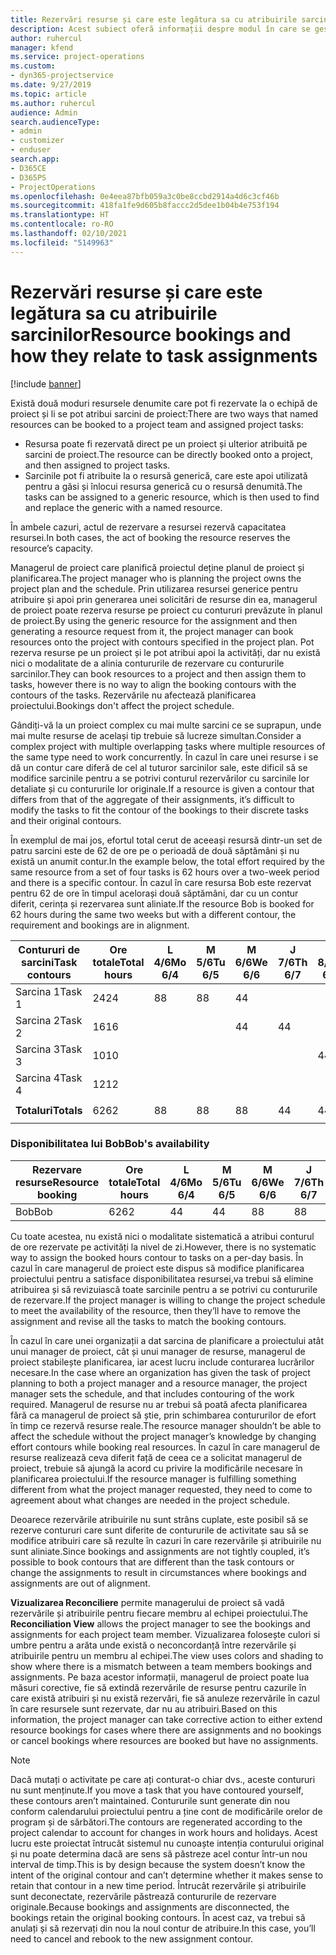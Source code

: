 ```yaml
---
title: Rezervări resurse și care este legătura sa cu atribuirile sarcinilor
description: Acest subiect oferă informații despre modul în care se gestionează resursele denumite, rezervările de resurse și atribuirile de activități și modul în care acestea se asociază între ele.
author: ruhercul
manager: kfend
ms.service: project-operations
ms.custom:
- dyn365-projectservice
ms.date: 9/27/2019
ms.topic: article
ms.author: ruhercul
audience: Admin
search.audienceType:
- admin
- customizer
- enduser
search.app:
- D365CE
- D365PS
- ProjectOperations
ms.openlocfilehash: 0e4eea87bfb059a3c0be8ccbd2914a4d6c3cf46b
ms.sourcegitcommit: 418fa1fe9d605b8faccc2d5dee1b04b4e753f194
ms.translationtype: HT
ms.contentlocale: ro-RO
ms.lasthandoff: 02/10/2021
ms.locfileid: "5149963"
---
```

# <a name="resource-bookings-and-how-they-relate-to-task-assignments"></a><span data-ttu-id="fdc03-103">Rezervări resurse și care este legătura sa cu atribuirile sarcinilor</span><span class="sxs-lookup"><span data-stu-id="fdc03-103">Resource bookings and how they relate to task assignments</span></span>

[!include [banner](../includes/psa-now-project-operations.md)]

<span data-ttu-id="fdc03-104">Există două moduri resursele denumite care pot fi rezervate la o echipă de proiect și li se pot atribui sarcini de proiect:</span><span class="sxs-lookup"><span data-stu-id="fdc03-104">There are two ways that named resources can be booked to a project team and assigned project tasks:</span></span>

- <span data-ttu-id="fdc03-105">Resursa poate fi rezervată direct pe un proiect și ulterior atribuită pe sarcini de proiect.</span><span class="sxs-lookup"><span data-stu-id="fdc03-105">The resource can be directly booked onto a project, and then assigned to project tasks.</span></span>
- <span data-ttu-id="fdc03-106">Sarcinile pot fi atribuite la o resursă generică, care este apoi utilizată pentru a găsi și înlocui resursa generică cu o resursă denumită.</span><span class="sxs-lookup"><span data-stu-id="fdc03-106">The tasks can be assigned to a generic resource, which is then used to find and replace the generic with a named resource.</span></span> 

<span data-ttu-id="fdc03-107">În ambele cazuri, actul de rezervare a resursei rezervă capacitatea resursei.</span><span class="sxs-lookup"><span data-stu-id="fdc03-107">In both cases, the act of booking the resource reserves the resource’s capacity.</span></span>

<span data-ttu-id="fdc03-108">Managerul de proiect care planifică proiectul deține planul de proiect și planificarea.</span><span class="sxs-lookup"><span data-stu-id="fdc03-108">The project manager who is planning the project owns the project plan and the schedule.</span></span> <span data-ttu-id="fdc03-109">Prin utilizarea resursei generice pentru atribuire și apoi prin generarea unei solicitări de resurse din ea, managerul de proiect poate rezerva resurse pe proiect cu contururi prevăzute în planul de proiect.</span><span class="sxs-lookup"><span data-stu-id="fdc03-109">By using the generic resource for the assignment and then generating a resource request from it, the project manager can book resources onto the project with contours specified in the project plan.</span></span> <span data-ttu-id="fdc03-110">Pot rezerva resurse pe un proiect și le pot atribui apoi la activități, dar nu există nici o modalitate de a alinia contururile de rezervare cu contururile sarcinilor.</span><span class="sxs-lookup"><span data-stu-id="fdc03-110">They can book resources to a project and then assign them to tasks, however there is no way to align the booking contours with the contours of the tasks.</span></span> <span data-ttu-id="fdc03-111">Rezervările nu afectează planificarea proiectului.</span><span class="sxs-lookup"><span data-stu-id="fdc03-111">Bookings don't affect the project schedule.</span></span>

<span data-ttu-id="fdc03-112">Gândiți-vă la un proiect complex cu mai multe sarcini ce se suprapun, unde mai multe resurse de același tip trebuie să lucreze simultan.</span><span class="sxs-lookup"><span data-stu-id="fdc03-112">Consider a complex project with multiple overlapping tasks where multiple resources of the same type need to work concurrently.</span></span> <span data-ttu-id="fdc03-113">În cazul în care unei resurse i se dă un contur care diferă de cel al tuturor sarcinilor sale, este dificil să se modifice sarcinile pentru a se potrivi conturul rezervărilor cu sarcinile lor detaliate și cu contururile lor originale.</span><span class="sxs-lookup"><span data-stu-id="fdc03-113">If a resource is given a contour that differs from that of the aggregate of their assignments, it’s difficult to modify the tasks to fit the contour of the bookings to their discrete tasks and their original contours.</span></span>

<span data-ttu-id="fdc03-114">În exemplul de mai jos, efortul total cerut de aceeași resursă dintr-un set de patru sarcini este de 62 de ore pe o perioadă de două săptămâni și nu există un anumit contur.</span><span class="sxs-lookup"><span data-stu-id="fdc03-114">In the example below, the total effort required by the same resource from a set of four tasks is 62 hours over a two-week period and there is a specific contour.</span></span> <span data-ttu-id="fdc03-115">În cazul în care resursa Bob este rezervat pentru 62 de ore în timpul acelorași două săptămâni, dar cu un contur diferit, cerința și rezervarea sunt aliniate.</span><span class="sxs-lookup"><span data-stu-id="fdc03-115">If the resource Bob is booked for 62 hours during the same two weeks but with a different contour, the requirement and bookings are in alignment.</span></span>

| <span data-ttu-id="fdc03-116">**Contururi de sarcini**</span><span class="sxs-lookup"><span data-stu-id="fdc03-116">**Task contours**</span></span>    | <span data-ttu-id="fdc03-117">**Ore totale**</span><span class="sxs-lookup"><span data-stu-id="fdc03-117">**Total hours**</span></span> | <span data-ttu-id="fdc03-118">L 4/6</span><span class="sxs-lookup"><span data-stu-id="fdc03-118">Mo 6/4</span></span> | <span data-ttu-id="fdc03-119">M 5/6</span><span class="sxs-lookup"><span data-stu-id="fdc03-119">Tu 6/5</span></span> | <span data-ttu-id="fdc03-120">M 6/6</span><span class="sxs-lookup"><span data-stu-id="fdc03-120">We 6/6</span></span> | <span data-ttu-id="fdc03-121">J 7/6</span><span class="sxs-lookup"><span data-stu-id="fdc03-121">Th 6/7</span></span> | <span data-ttu-id="fdc03-122">V 8/6</span><span class="sxs-lookup"><span data-stu-id="fdc03-122">Fr 6/8</span></span> | <span data-ttu-id="fdc03-123">S 9/6</span><span class="sxs-lookup"><span data-stu-id="fdc03-123">Sa 6/9</span></span> | <span data-ttu-id="fdc03-124">D 10/6</span><span class="sxs-lookup"><span data-stu-id="fdc03-124">Su 6/10</span></span> | <span data-ttu-id="fdc03-125">L 11/6</span><span class="sxs-lookup"><span data-stu-id="fdc03-125">Mo 6/11</span></span> | <span data-ttu-id="fdc03-126">M 12/6</span><span class="sxs-lookup"><span data-stu-id="fdc03-126">Tu 6/12</span></span> | <span data-ttu-id="fdc03-127">M 13/6</span><span class="sxs-lookup"><span data-stu-id="fdc03-127">We 6/13</span></span> | <span data-ttu-id="fdc03-128">J 14/6</span><span class="sxs-lookup"><span data-stu-id="fdc03-128">Th 6/14</span></span> | <span data-ttu-id="fdc03-129">V 15/6</span><span class="sxs-lookup"><span data-stu-id="fdc03-129">Fr 6/15</span></span> |
|----------------------|-----------------|--------|--------|--------|--------|--------|--------|---------|---------|---------|---------|---------|---------|
| <span data-ttu-id="fdc03-130">Sarcina 1</span><span class="sxs-lookup"><span data-stu-id="fdc03-130">Task 1</span></span>               | <span data-ttu-id="fdc03-131">24</span><span class="sxs-lookup"><span data-stu-id="fdc03-131">24</span></span>              | <span data-ttu-id="fdc03-132">8</span><span class="sxs-lookup"><span data-stu-id="fdc03-132">8</span></span>      | <span data-ttu-id="fdc03-133">8</span><span class="sxs-lookup"><span data-stu-id="fdc03-133">8</span></span>      | <span data-ttu-id="fdc03-134">4</span><span class="sxs-lookup"><span data-stu-id="fdc03-134">4</span></span>      |        |        |        |         |         |         | <span data-ttu-id="fdc03-135">4</span><span class="sxs-lookup"><span data-stu-id="fdc03-135">4</span></span>       |         |         |
| <span data-ttu-id="fdc03-136">Sarcina 2</span><span class="sxs-lookup"><span data-stu-id="fdc03-136">Task 2</span></span>               | <span data-ttu-id="fdc03-137">16</span><span class="sxs-lookup"><span data-stu-id="fdc03-137">16</span></span>              |        |        | <span data-ttu-id="fdc03-138">4</span><span class="sxs-lookup"><span data-stu-id="fdc03-138">4</span></span>      | <span data-ttu-id="fdc03-139">4</span><span class="sxs-lookup"><span data-stu-id="fdc03-139">4</span></span>      |        |        |         | <span data-ttu-id="fdc03-140">8</span><span class="sxs-lookup"><span data-stu-id="fdc03-140">8</span></span>       |         |         |         |         |
| <span data-ttu-id="fdc03-141">Sarcina 3</span><span class="sxs-lookup"><span data-stu-id="fdc03-141">Task 3</span></span>               | <span data-ttu-id="fdc03-142">10</span><span class="sxs-lookup"><span data-stu-id="fdc03-142">10</span></span>              |        |        |        |        | <span data-ttu-id="fdc03-143">4</span><span class="sxs-lookup"><span data-stu-id="fdc03-143">4</span></span>      |        |         |         | <span data-ttu-id="fdc03-144">4</span><span class="sxs-lookup"><span data-stu-id="fdc03-144">4</span></span>       |         | <span data-ttu-id="fdc03-145">2</span><span class="sxs-lookup"><span data-stu-id="fdc03-145">2</span></span>       |         |
| <span data-ttu-id="fdc03-146">Sarcina 4</span><span class="sxs-lookup"><span data-stu-id="fdc03-146">Task 4</span></span>               | <span data-ttu-id="fdc03-147">12</span><span class="sxs-lookup"><span data-stu-id="fdc03-147">12</span></span>              |        |        |        |        |        |        |         |         |         | <span data-ttu-id="fdc03-148">4</span><span class="sxs-lookup"><span data-stu-id="fdc03-148">4</span></span>       |         | <span data-ttu-id="fdc03-149">8</span><span class="sxs-lookup"><span data-stu-id="fdc03-149">8</span></span>       |
|                      |                 |        |        |        |        |        |        |         |         |         |         |         |         |
| <span data-ttu-id="fdc03-150">**Totaluri**</span><span class="sxs-lookup"><span data-stu-id="fdc03-150">**Totals**</span></span>           | <span data-ttu-id="fdc03-151">62</span><span class="sxs-lookup"><span data-stu-id="fdc03-151">62</span></span>              | <span data-ttu-id="fdc03-152">8</span><span class="sxs-lookup"><span data-stu-id="fdc03-152">8</span></span>      | <span data-ttu-id="fdc03-153">8</span><span class="sxs-lookup"><span data-stu-id="fdc03-153">8</span></span>      | <span data-ttu-id="fdc03-154">8</span><span class="sxs-lookup"><span data-stu-id="fdc03-154">8</span></span>      | <span data-ttu-id="fdc03-155">4</span><span class="sxs-lookup"><span data-stu-id="fdc03-155">4</span></span>      | <span data-ttu-id="fdc03-156">4</span><span class="sxs-lookup"><span data-stu-id="fdc03-156">4</span></span>      |        |         | <span data-ttu-id="fdc03-157">8</span><span class="sxs-lookup"><span data-stu-id="fdc03-157">8</span></span>       | <span data-ttu-id="fdc03-158">4</span><span class="sxs-lookup"><span data-stu-id="fdc03-158">4</span></span>       | <span data-ttu-id="fdc03-159">8</span><span class="sxs-lookup"><span data-stu-id="fdc03-159">8</span></span>       | <span data-ttu-id="fdc03-160">2</span><span class="sxs-lookup"><span data-stu-id="fdc03-160">2</span></span>       | <span data-ttu-id="fdc03-161">8</span><span class="sxs-lookup"><span data-stu-id="fdc03-161">8</span></span>       |
|                      |                 |        |        |        |        |        |        |         |         |         |         |

### <a name="bobs-availability"></a><span data-ttu-id="fdc03-162">Disponibilitatea lui Bob</span><span class="sxs-lookup"><span data-stu-id="fdc03-162">Bob's availability</span></span>
| <span data-ttu-id="fdc03-163">**Rezervare resurse**</span><span class="sxs-lookup"><span data-stu-id="fdc03-163">**Resource   booking**</span></span> | <span data-ttu-id="fdc03-164">**Ore totale**</span><span class="sxs-lookup"><span data-stu-id="fdc03-164">**Total hours**</span></span> | <span data-ttu-id="fdc03-165">L 4/6</span><span class="sxs-lookup"><span data-stu-id="fdc03-165">Mo 6/4</span></span> | <span data-ttu-id="fdc03-166">M 5/6</span><span class="sxs-lookup"><span data-stu-id="fdc03-166">Tu 6/5</span></span> | <span data-ttu-id="fdc03-167">M 6/6</span><span class="sxs-lookup"><span data-stu-id="fdc03-167">We 6/6</span></span> | <span data-ttu-id="fdc03-168">J 7/6</span><span class="sxs-lookup"><span data-stu-id="fdc03-168">Th 6/7</span></span> | <span data-ttu-id="fdc03-169">V 8/6</span><span class="sxs-lookup"><span data-stu-id="fdc03-169">Fr 6/8</span></span> | <span data-ttu-id="fdc03-170">S 9/6</span><span class="sxs-lookup"><span data-stu-id="fdc03-170">Sa 6/9</span></span> | <span data-ttu-id="fdc03-171">D 10/6</span><span class="sxs-lookup"><span data-stu-id="fdc03-171">Su 6/10</span></span> | <span data-ttu-id="fdc03-172">L 11/6</span><span class="sxs-lookup"><span data-stu-id="fdc03-172">Mo 6/11</span></span> | <span data-ttu-id="fdc03-173">M 12/6</span><span class="sxs-lookup"><span data-stu-id="fdc03-173">Tu 6/12</span></span> | <span data-ttu-id="fdc03-174">M 13/6</span><span class="sxs-lookup"><span data-stu-id="fdc03-174">We 6/13</span></span> | <span data-ttu-id="fdc03-175">J 14/6</span><span class="sxs-lookup"><span data-stu-id="fdc03-175">Th 6/14</span></span> | <span data-ttu-id="fdc03-176">V 15/6</span><span class="sxs-lookup"><span data-stu-id="fdc03-176">Fr 6/15</span></span> |
|------------------------|-----------------|--------|--------|--------|--------|--------|--------|---------|---------|---------|---------|---------|---------|
| <span data-ttu-id="fdc03-177">Bob</span><span class="sxs-lookup"><span data-stu-id="fdc03-177">Bob</span></span>                    | <span data-ttu-id="fdc03-178">62</span><span class="sxs-lookup"><span data-stu-id="fdc03-178">62</span></span>              | <span data-ttu-id="fdc03-179">4</span><span class="sxs-lookup"><span data-stu-id="fdc03-179">4</span></span>      | <span data-ttu-id="fdc03-180">4</span><span class="sxs-lookup"><span data-stu-id="fdc03-180">4</span></span>      | <span data-ttu-id="fdc03-181">8</span><span class="sxs-lookup"><span data-stu-id="fdc03-181">8</span></span>      | <span data-ttu-id="fdc03-182">8</span><span class="sxs-lookup"><span data-stu-id="fdc03-182">8</span></span>      | <span data-ttu-id="fdc03-183">8</span><span class="sxs-lookup"><span data-stu-id="fdc03-183">8</span></span>      |        |         | <span data-ttu-id="fdc03-184">4</span><span class="sxs-lookup"><span data-stu-id="fdc03-184">4</span></span>       | <span data-ttu-id="fdc03-185">4</span><span class="sxs-lookup"><span data-stu-id="fdc03-185">4</span></span>       | <span data-ttu-id="fdc03-186">8</span><span class="sxs-lookup"><span data-stu-id="fdc03-186">8</span></span>       | <span data-ttu-id="fdc03-187">8</span><span class="sxs-lookup"><span data-stu-id="fdc03-187">8</span></span>       | <span data-ttu-id="fdc03-188">6</span><span class="sxs-lookup"><span data-stu-id="fdc03-188">6</span></span>       |

<span data-ttu-id="fdc03-189">Cu toate acestea, nu există nici o modalitate sistematică a atribui conturul de ore rezervate pe activități la nivel de zi.</span><span class="sxs-lookup"><span data-stu-id="fdc03-189">However, there is no systematic way to assign the booked hours contour to tasks on a per-day basis.</span></span> <span data-ttu-id="fdc03-190">În cazul în care managerul de proiect este dispus să modifice planificarea proiectului pentru a satisface disponibilitatea resursei,va trebui să elimine atribuirea și să revizuiască toate sarcinile pentru a se potrivi cu contururile de rezervare.</span><span class="sxs-lookup"><span data-stu-id="fdc03-190">If the project manager is willing to change the project schedule to meet the availability of the resource, then they’ll have to remove the assignment and revise all the tasks to match the booking contours.</span></span>

<span data-ttu-id="fdc03-191">În cazul în care unei organizații a dat sarcina de planificare a proiectului atât unui manager de proiect, cât și unui manager de resurse, managerul de proiect stabilește planificarea, iar acest lucru include conturarea lucrărilor necesare.</span><span class="sxs-lookup"><span data-stu-id="fdc03-191">In the case where an organization has given the task of project planning to both a project manager and a resource manager, the project manager sets the schedule, and that includes contouring of the work required.</span></span> <span data-ttu-id="fdc03-192">Managerul de resurse nu ar trebui să poată afecta planificarea fără ca managerul de proiect să știe, prin schimbarea contururilor de efort în timp ce rezervă resurse reale.</span><span class="sxs-lookup"><span data-stu-id="fdc03-192">The resource manager shouldn’t be able to affect the schedule without the project manager’s knowledge by changing effort contours while booking real resources.</span></span> <span data-ttu-id="fdc03-193">În cazul în care managerul de resurse realizează ceva diferit față de ceea ce a solicitat managerul de proiect, trebuie să ajungă la acord cu privire la modificările necesare în planificarea proiectului.</span><span class="sxs-lookup"><span data-stu-id="fdc03-193">If the resource manager is fulfilling something different from what the project manager requested, they need to come to agreement about what changes are needed in the project schedule.</span></span>

<span data-ttu-id="fdc03-194">Deoarece rezervările atribuirile nu sunt strâns cuplate, este posibil să se rezerve contururi care sunt diferite de contururile de activitate sau să se modifice atribuiri care să rezulte în cazuri în care rezervările și atribuirile nu sunt aliniate.</span><span class="sxs-lookup"><span data-stu-id="fdc03-194">Since bookings and assignments are not tightly coupled, it’s possible to book contours that are different than the task contours or change the assignments to result in circumstances where bookings and assignments are out of alignment.</span></span>

<span data-ttu-id="fdc03-195">**Vizualizarea Reconciliere** permite managerului de proiect să vadă rezervările și atribuirile pentru fiecare membru al echipei proiectului.</span><span class="sxs-lookup"><span data-stu-id="fdc03-195">The **Reconciliation View** allows the project manager to see the bookings and assignments for each project team member.</span></span> <span data-ttu-id="fdc03-196">Vizualizarea folosește culori si umbre pentru a arăta unde există o neconcordanță între rezervările și atribuirile pentru un membru al echipei.</span><span class="sxs-lookup"><span data-stu-id="fdc03-196">The view uses colors and shading to show where there is a mismatch between a team members bookings and assignments.</span></span> <span data-ttu-id="fdc03-197">Pe baza acestor informații, managerul de proiect poate lua măsuri corective, fie să extindă rezervările de resurse pentru cazurile în care există atribuiri și nu există rezervări, fie să anuleze rezervările în cazul în care resursele sunt rezervate, dar nu au atribuiri.</span><span class="sxs-lookup"><span data-stu-id="fdc03-197">Based on this information, the project manager can take corrective action to either extend resource bookings for cases where there are assignments and no bookings or cancel bookings where resources are booked but have no assignments.</span></span>

> [!NOTE]
> <span data-ttu-id="fdc03-198">Dacă mutați o activitate pe care ați conturat-o chiar dvs., aceste contururi nu sunt menținute.</span><span class="sxs-lookup"><span data-stu-id="fdc03-198">If you move a task that you have contoured yourself, these contours aren’t maintained.</span></span> <span data-ttu-id="fdc03-199">Contururile sunt generate din nou conform calendarului proiectului pentru a ține cont de modificările orelor de program și de sărbători.</span><span class="sxs-lookup"><span data-stu-id="fdc03-199">The contours are regenerated according to the project calendar to account for changes in work hours and holidays.</span></span> <span data-ttu-id="fdc03-200">Acest lucru este proiectat întrucât sistemul nu cunoaște intenția conturului original și nu poate determina dacă are sens să păstreze acel contur într-un nou interval de timp.</span><span class="sxs-lookup"><span data-stu-id="fdc03-200">This is by design because the system doesn’t know the intent of the original contour and can’t determine whether it makes sense to retain that contour in a new time period.</span></span> <span data-ttu-id="fdc03-201">Întrucât rezervările și atribuirile sunt deconectate, rezervările păstrează contururile de rezervare originale.</span><span class="sxs-lookup"><span data-stu-id="fdc03-201">Because bookings and assignments are disconnected, the bookings retain the original booking contours.</span></span> <span data-ttu-id="fdc03-202">În acest caz, va trebui să anulați și să rezervați din nou la noul contur de atribuire.</span><span class="sxs-lookup"><span data-stu-id="fdc03-202">In this case, you’ll need to cancel and rebook to the new assignment contour.</span></span>

